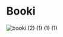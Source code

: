 # Booki


![booki (2) (1) (1) (1)](https://github.com/Souleymane7800/Booki/assets/94050676/2c9da48a-2e2a-4c12-9420-47935ba85f5b)
